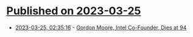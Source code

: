 # [Published on 2023-03-25](index.md)

* [2023-03-25, 02:35:16](https://lobste.rs/s/nc6zc7/gordon_moore_intel_co_founder_dies_at_94) - [Gordon Moore, Intel Co-Founder, Dies at 94](https://www.intel.com/content/www/us/en/newsroom/news/gordon-moore-obituary.html)
